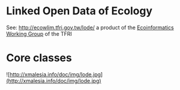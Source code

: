 # Linked Open Data of Ecology #

See: http://ecowlim.tfri.gov.tw/lode/ a product of the [Ecoinformatics Working Group](http://ecoinformatics.tfri.gov.tw/ternwork/member) of the TFRI

# Core classes #

![http://xmalesia.info/doc/img/lode.jpg](http://xmalesia.info/doc/img/lode.jpg)